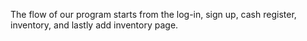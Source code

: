 The flow of our program starts from the log-in, sign up, cash register, inventory, and lastly add inventory page.

